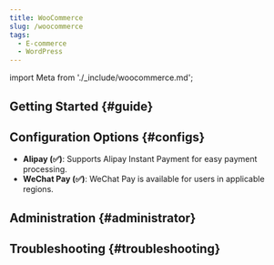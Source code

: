 ```yaml
---
title: WooCommerce
slug: /woocommerce
tags:
  - E-commerce
  - WordPress
---
```


import Meta from './\_include/woocommerce.md';

<Meta name="meta" />

## Getting Started {#guide}

## Configuration Options {#configs}

- **Alipay (✅)**: Supports Alipay Instant Payment for easy payment processing.
- **WeChat Pay (✅)**: WeChat Pay is available for users in applicable regions.

## Administration {#administrator}

## Troubleshooting {#troubleshooting}
